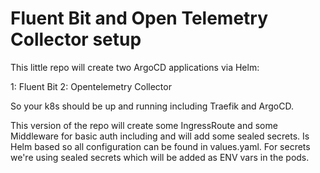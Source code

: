 # Fluent Bit and Open Telemetry Collector setup

This little repo will create two ArgoCD applications via Helm:

1: Fluent Bit
2: Opentelemetry Collector

So your k8s should be up and running including Traefik and ArgoCD.

This version of the repo will create some IngressRoute and some Middleware for basic auth including and will add some sealed secrets.
Is Helm based so all configuration can be found in values.yaml. For secrets we're using sealed secrets which will be added as ENV vars in the pods.

